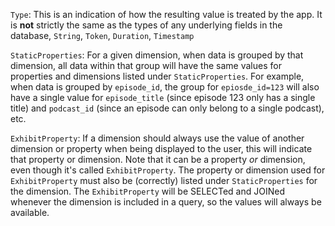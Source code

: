 `Type`: This is an indication of how the resulting value is treated by the app. It is **not** strictly the same as the types of any underlying fields in the database, `String`, `Token`, `Duration`, `Timestamp`

`StaticProperties`: For a given dimension, when data is grouped by that dimension, all data within that group will have the same values for properties and dimensions listed under `StaticProperties`. For example, when data is grouped by `episode_id`, the group for `epiosde_id=123` will also have a single value for `episode_title` (since episode 123 only has a single title) and `podcast_id` (since an episode can only belong to a single podcast), etc.

`ExhibitProperty`: If a dimension should always use the value of another dimension or property when being displayed to the user, this will indicate that property or dimension. Note that it can be a property _or_ dimension, even though it's called `ExhibitProperty`. The property or dimension used for `ExhibitProperty` must also be (correctly) listed under `StaticProperties` for the dimension. The `ExhibitProperty` will be SELECTed and JOINed whenever the dimension is included in a query, so the values will always be available.
